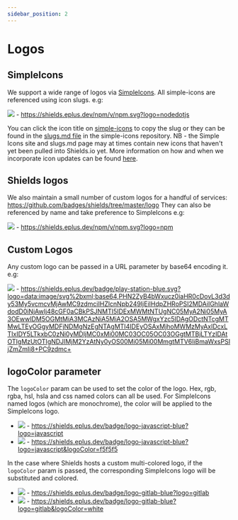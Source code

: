 ```yaml
---
sidebar_position: 2
---
```


# Logos

## SimpleIcons

We support a wide range of logos via [SimpleIcons](https://simpleicons.org/). All simple-icons are referenced using icon slugs. e.g:

![](https://shields.eplus.dev/npm/v/npm.svg?logo=nodedotjs) - https://shields.eplus.dev/npm/v/npm.svg?logo=nodedotjs

You can click the icon title on <a href="https://simpleicons.org/" rel="noopener noreferrer" target="_blank">simple-icons</a> to copy the slug or they can be found in the <a href="https://github.com/simple-icons/simple-icons/blob/master/slugs.md">slugs.md file</a> in the simple-icons repository. NB - the Simple Icons site and slugs.md page may at times contain new icons that haven't yet been pulled into Shields.io yet. More information on how and when we incorporate icon updates can be found [here](https://github.com/badges/shields/discussions/5369).

## Shields logos

We also maintain a small number of custom logos for a handful of services: https://github.com/badges/shields/tree/master/logo They can also be referenced by name and take preference to SimpleIcons e.g:

![](https://shields.eplus.dev/npm/v/npm.svg?logo=npm) - https://shields.eplus.dev/npm/v/npm.svg?logo=npm

## Custom Logos

Any custom logo can be passed in a URL parameter by base64 encoding it. e.g:

![](https://shields.eplus.dev/badge/play-station-blue.svg?logo=data:image/svg%2bxml;base64,PHN2ZyB4bWxucz0iaHR0cDovL3d3dy53My5vcmcvMjAwMC9zdmciIHZlcnNpb249IjEiIHdpZHRoPSI2MDAiIGhlaWdodD0iNjAwIj48cGF0aCBkPSJNMTI5IDExMWMtNTUgNC05MyA2Ni05MyA3OEwwIDM5OGMtMiA3MCAzNiA5MiA2OSA5MWgxYzc5IDAgODctNTcgMTMwLTEyOGgyMDFjNDMgNzEgNTAgMTI4IDEyOSAxMjhoMWMzMyAxIDcxLTIxIDY5LTkxbC0zNi0yMDljMC0xMi00MC03OC05OC03OGgtMTBjLTYzIDAtOTIgMzUtOTIgNDJIMjM2YzAtNy0yOS00Mi05Mi00MmgtMTV6IiBmaWxsPSIjZmZmIi8+PC9zdmc+) - https://shields.eplus.dev/badge/play-station-blue.svg?logo=data:image/svg%2bxml;base64,PHN2ZyB4bWxucz0iaHR0cDovL3d3dy53My5vcmcvMjAwMC9zdmciIHZlcnNpb249IjEiIHdpZHRoPSI2MDAiIGhlaWdodD0iNjAwIj48cGF0aCBkPSJNMTI5IDExMWMtNTUgNC05MyA2Ni05MyA3OEwwIDM5OGMtMiA3MCAzNiA5MiA2OSA5MWgxYzc5IDAgODctNTcgMTMwLTEyOGgyMDFjNDMgNzEgNTAgMTI4IDEyOSAxMjhoMWMzMyAxIDcxLTIxIDY5LTkxbC0zNi0yMDljMC0xMi00MC03OC05OC03OGgtMTBjLTYzIDAtOTIgMzUtOTIgNDJIMjM2YzAtNy0yOS00Mi05Mi00MmgtMTV6IiBmaWxsPSIjZmZmIi8+PC9zdmc+

## logoColor parameter

The `logoColor` param can be used to set the color of the logo. Hex, rgb, rgba, hsl, hsla and css named colors can all be used. For SimpleIcons named logos (which are monochrome), the color will be applied to the SimpleIcons logo.

- ![](https://shields.eplus.dev/badge/logo-javascript-blue?logo=javascript) - https://shields.eplus.dev/badge/logo-javascript-blue?logo=javascript
- ![](https://shields.eplus.dev/badge/logo-javascript-blue?logo=javascript&logoColor=f5f5f5) - https://shields.eplus.dev/badge/logo-javascript-blue?logo=javascript&logoColor=f5f5f5

In the case where Shields hosts a custom multi-colored logo, if the `logoColor` param is passed, the corresponding SimpleIcons logo will be substituted and colored.

- ![](https://shields.eplus.dev/badge/logo-gitlab-blue?logo=gitlab) - https://shields.eplus.dev/badge/logo-gitlab-blue?logo=gitlab
- ![](https://shields.eplus.dev/badge/logo-gitlab-blue?logo=gitlab&logoColor=white) - https://shields.eplus.dev/badge/logo-gitlab-blue?logo=gitlab&logoColor=white

